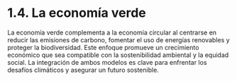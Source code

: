 # 1.4. La economía verde

La economía verde complementa a la economía circular al centrarse en reducir las emisiones de carbono, fomentar el uso de energías renovables y proteger la biodiversidad. Este enfoque promueve un crecimiento económico que sea compatible con la sostenibilidad ambiental y la equidad social. La integración de ambos modelos es clave para enfrentar los desafíos climáticos y asegurar un futuro sostenible.
